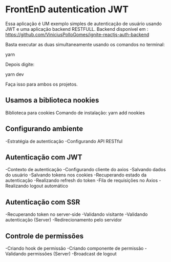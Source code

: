 # FrontEnD autentication JWT 
Essa aplicação é UM exemplo simples de autenticação de usuário usando JWT e uma aplicação backend RESTFULL.
Backend disponivel em : https://github.com/ViniciusPolloGomes/ignite-reactjs-auth-backend

Basta executar as duas simultaneamente usando os comandos no terminal: 

yarn

Depois digite: 

yarn dev

Faça isso para ambos os projetos.

## Usamos a biblioteca nookies
Biblioteca para cookies
Comando de instalação:  yarn add nookies

## Configurando ambiente
-Estratégia de autenticação
-Configurando API RESTful

## Autenticação com JWT
-Contexto de autenticação
-Configurando cliente do axios
-Salvando dados do usuário
-Salvando tokens nos cookies
-Recuperando estado da autenticação
-Realizando refresh do token
-Fila de requisições no Axios
-Realizando logout automático

## Autenticação com SSR
-Recuperando token no server-side
-Validando visitante
-Validando autenticação (Server)
-Redirecionamento pelo servidor

## Controle de permissões
-Criando hook de permissão
-Criando componente de permissão
-Validando permissões (Server)
-Broadcast de logout